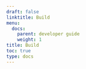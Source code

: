```yaml
---
draft: false
linktitle: Build
menu:
  docs:
    parent: developer guide
    weight: 1
title: Build
toc: true
type: docs
---
```

